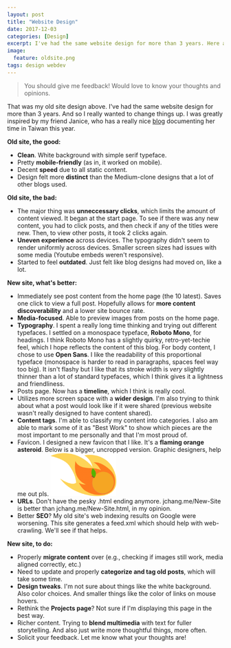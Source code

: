 ```yaml
---
layout: post
title: "Website Design"
date: 2017-12-03
categories: [Design]
excerpt: I've had the same website design for more than 3 years. Here are some of the thoughts and the reasoning behind the changes that have been implemented.
image:
  feature: oldsite.png
tags: design webdev
---
```

> You should give me feedback! Would love to know your thoughts and opinions.

That was my old site design above. I've had the same website design for more than 3 years. And so I really wanted to change things up. I was greatly inspired by my friend Janice, who has a really nice [blog](https://janicep.github.io) documenting her time in Taiwan this year.

**Old site, the good:**

- **Clean**. White background with simple serif typeface.
- Pretty **mobile-friendly** (as in, it worked on mobile).
- Decent **speed** due to all static content.
- Design felt more **distinct** than the Medium-clone designs that a lot of other blogs used.

**Old site, the bad:**

- The major thing was **unneccessary clicks**, which limits the amount of content viewed. It began at the start page. To see if there was any new content, you had to click posts, and then check if any of the titles were new. Then, to view other posts, it took 2 clicks again.
- **Uneven experience** across devices. The typography didn't seem to render uniformly across devices. Smaller screen sizes had issues with some media (Youtube embeds weren't responsive).
- Started to feel **outdated**. Just felt like blog designs had moved on, like a lot.

**New site, what's better:**

- Immediately see post content from the home page (the 10 latest). Saves one click to view a full post. Hopefully allows for **more content discoverability** and a lower site bounce rate.
- **Media-focused**. Able to preview images from posts on the home page.
- **Typography**. I spent a really long time thinking and trying out different typefaces. I settled on a monospace typeface, **Roboto Mono**, for headings. I think Roboto Mono has a slightly quirky, retro-yet-techie feel, which I hope reflects the content of this blog. For body content, I chose to use **Open Sans**. I like the readability of this proportional typeface (monospace is harder to read in paragraphs, spaces feel way too big). It isn't flashy but I like that its stroke width is *very* slightly thinner than a lot of standard typefaces, which I think gives it a lightness and friendliness.
- Posts page. Now has a **timeline**, which I think is really cool.
- Utilizes more screen space with a **wider design**. I'm also trying to think about what a post would look like if it were shared (previous website wasn't really designed to have content shared).
- **Content tags**. I'm able to classify my content into categories. I also am able to mark some of it as "Best Work" to show which pieces are the most important to me personally and that I'm most proud of.
- Favicon. I designed a new favicon that I like. It's a **flaming orange asteroid**. Below is a bigger, uncropped version. Graphic designers, help me out pls. <img src="img/flaming2.png" height= "100px">
- **URLs**. Don't have the pesky .html ending anymore. jchang.me/New-Site is better than jchang.me/New-Site.html, in my opinion.
- Better **SEO**? My old site's web indexing results on Google were worsening. This site generates a feed.xml which should help with web-crawling. We'll see if that helps.

**New site, to do:**

- Properly **migrate content** over (e.g., checking if images still work, media aligned correctly, etc.)
- Need to update and properly **categorize and tag old posts**, which will take some time.
- **Design tweaks**. I'm not sure about things like the white background. Also color choices. And smaller things like the color of links on mouse hovers.
- Rethink the **Projects page**? Not sure if I'm displaying this page in the best way.
- Richer content. Trying to **blend multimedia** with text for fuller storytelling. And also just write more thoughtful things, more often.
- Solicit your feedback. Let me know what your thoughts are!

